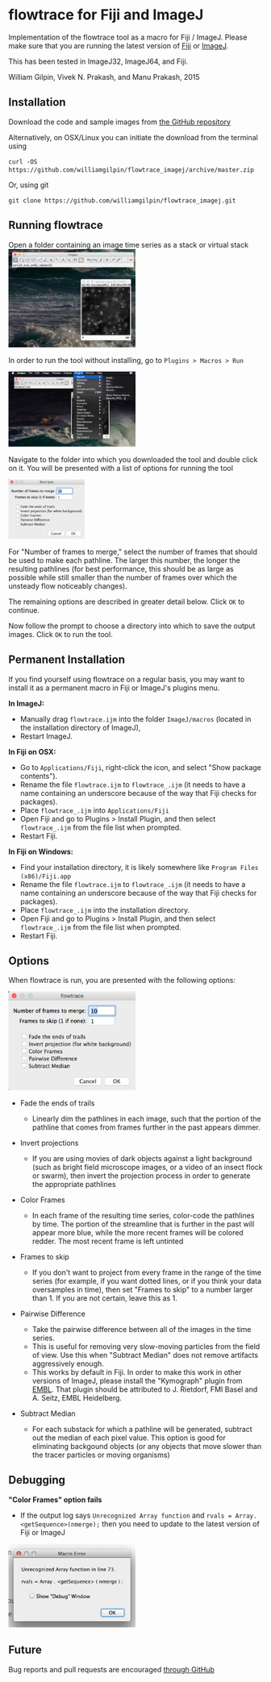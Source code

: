 # flowtrace for Fiji and ImageJ

Implementation of the flowtrace tool as a macro for Fiji / ImageJ. Please make sure that you are running the latest version of [Fiji](http://fiji.sc/Fiji) or [ImageJ](http://imagej.nih.gov/ij/).

This has been tested in ImageJ32, ImageJ64, and Fiji.

William Gilpin, Vivek N. Prakash, and Manu Prakash, 2015

## Installation

Download the code and sample images from [the GitHub repository](https://github.com/williamgilpin/flowtrace_imagej)

Alternatively, on OSX/Linux you can initiate the download from the terminal using

	curl -OS https://github.com/williamgilpin/flowtrace_imagej/archive/master.zip

Or, using git

	git clone https://github.com/williamgilpin/flowtrace_imagej.git


## Running flowtrace

Open a folder containing an image time series as a stack or virtual stack
<img src="screenshots/tool.png" width="50%" />
<!-- ![flowtrace x ImageJ](screenshots/tool.png) -->


In order to run the tool without installing, go to `Plugins > Macros > Run`

<img src="screenshots/run_macro.png" width="50%" />
<!-- ![Save Directory](screenshots/run_macro.png) -->

Navigate to the folder into which you downloaded the tool and double click on it. You will be presented with a list of options for running the tool

<img src="screenshots/options.png" width="30%" />
<!-- ![Options menu](screenshots/options.png) -->

For "Number of frames to merge," select the number of frames that should be used to make each pathline. The larger this number, the longer the resulting pathlines (for best performance, this should be as large as possible while still smaller than the number of frames over which the unsteady flow noticeably changes). 

The remaining options are described in greater detail below. Click `OK` to continue. 

Now follow the prompt to choose a directory into which to save the output images. Click `OK` to run the tool.


## Permanent Installation

If you find yourself using flowtrace on a regular basis, you may want to install it as a permanent macro in Fiji or ImageJ's plugins menu. 

**In ImageJ:** 
+ Manually drag `flowtrace.ijm` into the folder `ImageJ/macros` (located in the installation directory of ImageJ), 
+ Restart ImageJ.

**In Fiji on OSX:** 
+ Go to `Applications/Fiji`, right-click the icon, and select "Show package contents"). 
+ Rename the file `flowtrace.ijm` to `flowtrace_.ijm` (it needs to have a name containing an underscore because of the way that Fiji checks for packages). 
+ Place `flowtrace_.ijm` into `Applications/Fiji`
+ Open Fiji and go to Plugins > Install Plugin, and then select `flowtrace_.ijm` from the file list when prompted. 
+ Restart Fiji.

**In Fiji on Windows:** 
+ Find your installation directory, it is likely somewhere like `Program Files (x86)/Fiji.app`
+ Rename the file `flowtrace.ijm` to `flowtrace_.ijm` (it needs to have a name containing an underscore because of the way that Fiji checks for packages). 
+ Place `flowtrace_.ijm` into the installation directory.
+ Open Fiji and go to Plugins > Install Plugin, and then select `flowtrace_.ijm` from the file list when prompted. 
+ Restart Fiji.  


## Options

When flowtrace is run, you are presented with the following options:

<img src="screenshots/options.png" width="50%" />
<!-- ![Options menu](screenshots/options.png) -->

+ Fade the ends of trails

	+ Linearly dim the pathlines in each image, such that the portion of the pathline that comes from frames further in the past appears dimmer.

+ Invert projections

	+ If you are using movies of dark objects against a light background (such as bright field microscope images, or a video of an insect flock or swarm), then invert the projection process in order to generate the appropriate pathlines

+ Color Frames

	+ In each frame of the resulting time series, color-code the pathlines by time. The portion of the streamline that is further in the past will appear more blue, while the more recent frames will be colored redder. The most recent frame is left untinted

+ Frames to skip

	+ If you don't want to project from every frame in the range of the time series (for example, if you want dotted lines, or if you think your data oversamples in time), then set "Frames to skip" to a number larger than 1. If you are not certain, leave this as 1.

+ Pairwise Difference

	+ Take the pairwise difference between all of the images in the time series.
	+ This is useful for removing very slow-moving particles from the field of view. Use this when "Subtract Median" does not remove artifacts aggressively enough.
	+ This works by default in Fiji. In order to make this work in other versions of ImageJ, please install the "Kymograph" plugin from [EMBL](http://www.embl.de/eamnet/html/kymograph.html). That plugin should be attributed to  J. Rietdorf, FMI Basel and A. Seitz, EMBL Heidelberg.

+ Subtract Median

	+ For each substack for which a pathline will be generated, subtract out the median of each pixel value. This option is good for eliminating backgound objects (or any objects that move slower than the tracer particles or moving organisms)

## Debugging

**"Color Frames" option fails** 
+ If the output log says `Unrecognized Array function` and `rvals = Array.<getSequence>(nmerge);` then you need to update to the latest version of Fiji or ImageJ

<img src="screenshots/macro_error.png" width="50%" />


## Future

<!-- + Subtract first frame of each series
 -->
Bug reports and pull requests are encouraged [through GitHub](https://github.com/williamgilpin/flowtrace_imagej)

<script>
  (function(i,s,o,g,r,a,m){i['GoogleAnalyticsObject']=r;i[r]=i[r]||function(){
  (i[r].q=i[r].q||[]).push(arguments)},i[r].l=1*new Date();a=s.createElement(o),
  m=s.getElementsByTagName(o)[0];a.async=1;a.src=g;m.parentNode.insertBefore(a,m)
  })(window,document,'script','//www.google-analytics.com/analytics.js','ga');

  ga('create', 'UA-52823035-4', 'auto');
  ga('send', 'pageview');

</script>